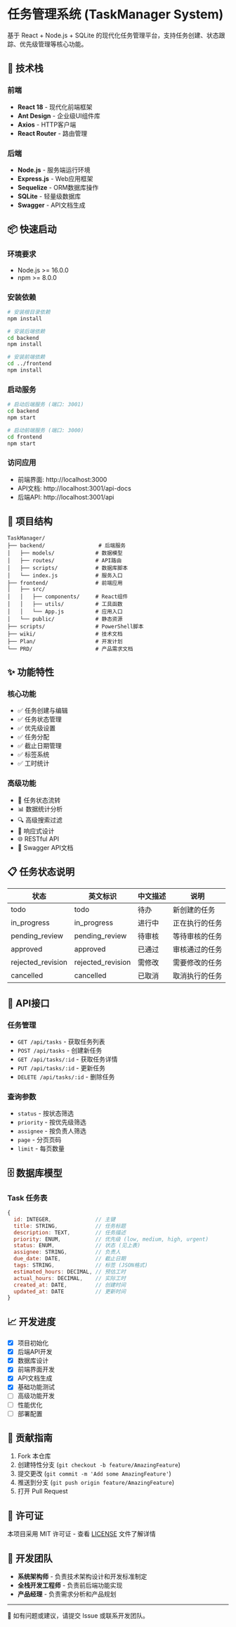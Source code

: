 # 任务管理系统 (TaskManager System)

基于 React + Node.js + SQLite 的现代化任务管理平台，支持任务创建、状态跟踪、优先级管理等核心功能。

## 🚀 技术栈

### 前端
- **React 18** - 现代化前端框架
- **Ant Design** - 企业级UI组件库
- **Axios** - HTTP客户端
- **React Router** - 路由管理

### 后端
- **Node.js** - 服务端运行环境
- **Express.js** - Web应用框架
- **Sequelize** - ORM数据库操作
- **SQLite** - 轻量级数据库
- **Swagger** - API文档生成

## 📦 快速启动

### 环境要求
- Node.js >= 16.0.0
- npm >= 8.0.0

### 安装依赖
```bash
# 安装根目录依赖
npm install

# 安装后端依赖
cd backend
npm install

# 安装前端依赖
cd ../frontend
npm install
```

### 启动服务
```bash
# 启动后端服务 (端口: 3001)
cd backend
npm start

# 启动前端服务 (端口: 3000)
cd frontend
npm start
```

### 访问应用
- 前端界面: http://localhost:3000
- API文档: http://localhost:3001/api-docs
- 后端API: http://localhost:3001/api

## 📁 项目结构

```
TaskManager/
├── backend/                 # 后端服务
│   ├── models/             # 数据模型
│   ├── routes/             # API路由
│   ├── scripts/            # 数据库脚本
│   └── index.js            # 服务入口
├── frontend/               # 前端应用
│   ├── src/
│   │   ├── components/     # React组件
│   │   ├── utils/          # 工具函数
│   │   └── App.js          # 应用入口
│   └── public/             # 静态资源
├── scripts/                # PowerShell脚本
├── wiki/                   # 技术文档
├── Plan/                   # 开发计划
└── PRD/                    # 产品需求文档
```

## ✨ 功能特性

### 核心功能
- ✅ 任务创建与编辑
- ✅ 任务状态管理
- ✅ 优先级设置
- ✅ 任务分配
- ✅ 截止日期管理
- ✅ 标签系统
- ✅ 工时统计

### 高级功能
- 🔄 任务状态流转
- 📊 数据统计分析
- 🔍 高级搜索过滤
- 📱 响应式设计
- 🌐 RESTful API
- 📖 Swagger API文档

## 📋 任务状态说明

| 状态 | 英文标识 | 中文描述 | 说明 |
|------|----------|----------|------|
| todo | todo | 待办 | 新创建的任务 |
| in_progress | in_progress | 进行中 | 正在执行的任务 |
| pending_review | pending_review | 待审核 | 等待审核的任务 |
| approved | approved | 已通过 | 审核通过的任务 |
| rejected_revision | rejected_revision | 需修改 | 需要修改的任务 |
| cancelled | cancelled | 已取消 | 取消执行的任务 |

## 🔌 API接口

### 任务管理
- `GET /api/tasks` - 获取任务列表
- `POST /api/tasks` - 创建新任务
- `GET /api/tasks/:id` - 获取任务详情
- `PUT /api/tasks/:id` - 更新任务
- `DELETE /api/tasks/:id` - 删除任务

### 查询参数
- `status` - 按状态筛选
- `priority` - 按优先级筛选
- `assignee` - 按负责人筛选
- `page` - 分页页码
- `limit` - 每页数量

## 🗄️ 数据库模型

### Task 任务表
```javascript
{
  id: INTEGER,              // 主键
  title: STRING,            // 任务标题
  description: TEXT,        // 任务描述
  priority: ENUM,           // 优先级 (low, medium, high, urgent)
  status: ENUM,             // 状态 (见上表)
  assignee: STRING,         // 负责人
  due_date: DATE,           // 截止日期
  tags: STRING,             // 标签 (JSON格式)
  estimated_hours: DECIMAL, // 预估工时
  actual_hours: DECIMAL,    // 实际工时
  created_at: DATE,         // 创建时间
  updated_at: DATE          // 更新时间
}
```

## 📈 开发进度

- [x] 项目初始化
- [x] 后端API开发
- [x] 数据库设计
- [x] 前端界面开发
- [x] API文档生成
- [x] 基础功能测试
- [ ] 高级功能开发
- [ ] 性能优化
- [ ] 部署配置

## 🤝 贡献指南

1. Fork 本仓库
2. 创建特性分支 (`git checkout -b feature/AmazingFeature`)
3. 提交更改 (`git commit -m 'Add some AmazingFeature'`)
4. 推送到分支 (`git push origin feature/AmazingFeature`)
5. 打开 Pull Request

## 📄 许可证

本项目采用 MIT 许可证 - 查看 [LICENSE](LICENSE) 文件了解详情

## 👥 开发团队

- **系统架构师** - 负责技术架构设计和开发标准制定
- **全栈开发工程师** - 负责前后端功能实现
- **产品经理** - 负责需求分析和产品规划

---

📧 如有问题或建议，请提交 Issue 或联系开发团队。